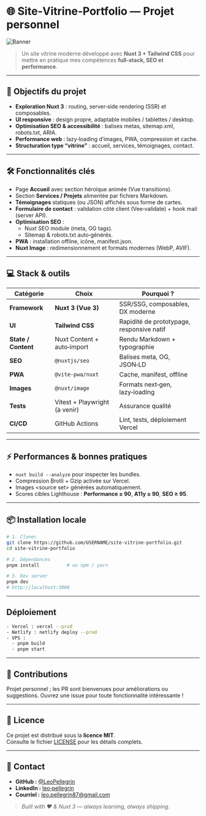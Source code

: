 # 🌐 Site‑Vitrine‑Portfolio — Projet personnel

![Banner](assets/banner-demo.jpg) <!-- Remplace par ton image ou retire cette ligne -->

> Un site vitrine moderne développé avec **Nuxt 3 + Tailwind CSS** pour mettre en pratique mes compétences **full‑stack, SEO et performance**.

---

## 🚀 Objectifs du projet
- **Exploration Nuxt 3** : routing, server‑side rendering (SSR) et composables.
- **UI responsive** : design propre, adaptable mobiles / tablettes / desktop.
- **Optimisation SEO & accessibilité** : balises metas, sitemap.xml, robots.txt, ARIA.
- **Performance web** : lazy‑loading d’images, PWA, compression et cache.
- **Structuration type “vitrine”** : accueil, services, témoignages, contact.

---

## 🛠️ Fonctionnalités clés
- Page **Accueil** avec section héroïque animée (Vue transitions).
- Section **Services / Projets** alimentée par fichiers Markdown.
- **Témoignages** statiques (ou JSON) affichés sous forme de cartes.
- **Formulaire de contact** : validation côté client (Vee‑validate) + hook mail (server API).
- **Optimisation SEO** :  
  - Nuxt SEO module (meta, OG tags).  
  - Sitemap & robots.txt auto‑générés.  
- **PWA** : installation offline, icône, manifest.json.
- **Nuxt Image** : redimensionnement et formats modernes (WebP, AVIF).

---

## 💻 Stack & outils
| Catégorie | Choix | Pourquoi ? |
|-----------|-------|------------|
| **Framework** | **Nuxt 3 (Vue 3)** | SSR/SSG, composables, DX moderne |
| **UI** | **Tailwind CSS** | Rapidité de prototypage, responsive natif |
| **State / Content** | Nuxt Content + auto‑import | Rendu Markdown + typographie |
| **SEO** | `@nuxtjs/seo` | Balises meta, OG, JSON‑LD |
| **PWA** | `@vite-pwa/nuxt` | Cache, manifest, offline |
| **Images** | `@nuxt/image` | Formats next‑gen, lazy‑loading |
| **Tests** | Vitest + Playwright (à venir) | Assurance qualité |
| **CI/CD** | GitHub Actions | Lint, tests, déploiement Vercel |

---

## ⚡ Performances & bonnes pratiques
- `nuxt build --analyze` pour inspecter les bundles.
- Compression Brotli + Gzip activée sur Vercel.
- Images <source set> générées automatiquement.
- Scores cibles Lighthouse : **Performance ≥ 90**, **A11y ≥ 90**, **SEO ≥ 95**.

---

## 📦 Installation locale

```bash
# 1. Cloner
git clone https://github.com/USERNAME/site-vitrine-portfolio.git
cd site-vitrine-portfolio

# 2. Dépendances
pnpm install          # ou npm / yarn

# 3. Dev server
pnpm dev
# http://localhost:3000
```

--- 

## Déploiement

```bash
- Vercel : vercel --prod
- Netlify : netlify deploy --prod
- VPS :
  - pnpm build
  - pnpm start
```

---

## 🤝 Contributions

Projet personnel ; les PR sont bienvenues pour améliorations ou suggestions.
Ouvrez une issue pour toute fonctionnalité intéressante !

---

## 📄 Licence
Ce projet est distribué sous la **licence MIT**.  
Consulte le fichier [LICENSE](LICENSE) pour les détails complets.

---

## 🙋 Contact
- **GitHub :** [@LeoPellegrin](https://github.com/LeoPellegrin)  
- **LinkedIn :** [leo‑pellegrin](https://www.linkedin.com/in/leo-pellegrin/)  
- **Courriel :** leo.pellegrin87@gmail.com

> *Built with ❤️ & Nuxt 3 — always learning, always shipping.*

